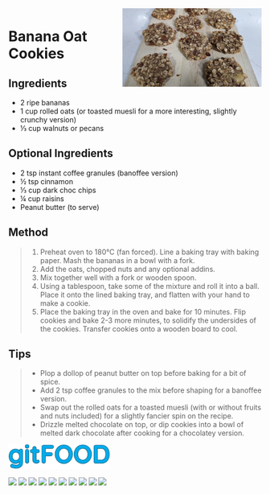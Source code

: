  <img src="bananaoatcookies/images/main.jpg" width="55%" align="right" />

# Banana Oat Cookies

## Ingredients

- 2 ripe bananas
- 1 cup rolled oats (or toasted muesli for a more interesting, slightly crunchy version)
- ⅓ cup walnuts or pecans

## Optional Ingredients

- 2 tsp instant coffee granules (banoffee version)
- ½ tsp cinnamon
- ⅓ cup dark choc chips
- ¼ cup raisins
- Peanut butter (to serve)

## Method

> 1. Preheat oven to 180°C (fan forced). Line a baking tray with baking paper. Mash the bananas in a bowl with a fork.
> 2. Add the oats, chopped nuts and any optional addins.
> 3. Mix together well with a fork or wooden spoon.
> 4. Using a tablespoon, take some of the mixture and roll it into a ball. Place it onto the lined baking tray, and flatten with your hand to make a cookie.
> 5. Place the baking tray in the oven and bake for 10 minutes. Flip cookies and bake 2-3 more minutes, to solidify the undersides of the cookies. Transfer cookies onto a wooden board to cool.

## Tips

> - Plop a dollop of peanut butter on top before baking for a bit of spice.
> - Add 2 tsp coffee granules to the mix before shaping for a banoffee version.
> - Swap out the rolled oats for a toasted muesli (with or without fruits and nuts included) for a slightly fancier spin on the recipe.
> - Drizzle melted chocolate on top, or dip cookies into a bowl of melted dark chocolate after cooking for a chocolatey version.

<img src="../images/logo_sm.png" width="40%" />

<img src="https://img.shields.io/badge/baked-blue.svg" /> <img src="https://img.shields.io/badge/chocolate-blue.svg" /> <img src="https://img.shields.io/badge/coffee-blue.svg" /> <img src="https://img.shields.io/badge/easy-blue.svg" /> <img src="https://img.shields.io/badge/great-blue.svg" /> <img src="https://img.shields.io/badge/healthy-blue.svg" /> <img src="https://img.shields.io/badge/simple-blue.svg" /> <img src="https://img.shields.io/badge/snack-blue.svg" /> <img src="https://img.shields.io/badge/vegan-blue.svg" /> <img src="https://img.shields.io/badge/vegetarian-blue.svg" /> 

<script data-goatcounter="https://fexofenadine.goatcounter.com/count"
async src="//gc.zgo.at/count.js"></script>